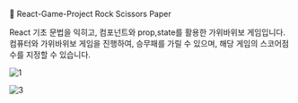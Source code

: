 🥇 React-Game-Project
Rock Scissors Paper

React 기초 문법을 익히고, 컴포넌트와 prop,state를 활용한 가위바위보 게임입니다.
컴퓨터와 가위바위보 게임을 진행하여, 승무패를 가릴 수 있으며, 해당 게임의 스코어점수를 지정할 수 있습니다.

![1](https://user-images.githubusercontent.com/55500077/159217687-72e05a7e-148d-4aeb-9425-2adf41d845a8.PNG)<br>


![3](https://user-images.githubusercontent.com/55500077/159240025-0ea5e375-645d-4b0c-86c1-7d341d39bc76.PNG)
